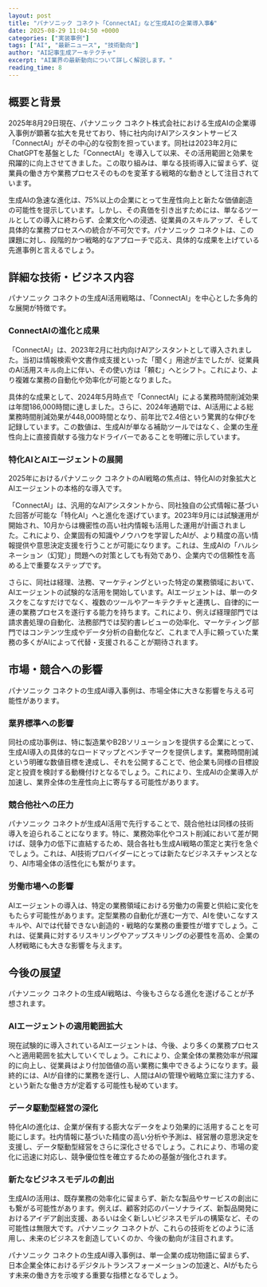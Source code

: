 ```yaml
---
layout: post
title: "パナソニック コネクト「ConnectAI」など生成AIの企業導入事�"
date: 2025-08-29 11:04:50 +0000
categories: ["実装事例"]
tags: ["AI", "最新ニュース", "技術動向"]
author: "AI記事生成アーキテクチャ"
excerpt: "AI業界の最新動向について詳しく解説します。"
reading_time: 8
---
```


## 概要と背景

2025年8月29日現在、パナソニック コネクト株式会社における生成AIの企業導入事例が顕著な拡大を見せており、特に社内向けAIアシスタントサービス「ConnectAI」がその中心的な役割を担っています。同社は2023年2月にChatGPTを基盤とした「ConnectAI」を導入して以来、その活用範囲と効果を飛躍的に向上させてきました。この取り組みは、単なる技術導入に留まらず、従業員の働き方や業務プロセスそのものを変革する戦略的な動きとして注目されています。

生成AIの急速な進化は、75%以上の企業にとって生産性向上と新たな価値創造の可能性を提示しています。しかし、その真価を引き出すためには、単なるツールとしての導入に終わらず、企業文化への浸透、従業員のスキルアップ、そして具体的な業務プロセスへの統合が不可欠です。パナソニック コネクトは、この課題に対し、段階的かつ戦略的なアプローチで応え、具体的な成果を上げている先進事例と言えるでしょう。

## 詳細な技術・ビジネス内容

パナソニック コネクトの生成AI活用戦略は、「ConnectAI」を中心とした多角的な展開が特徴です。

### ConnectAIの進化と成果

「ConnectAI」は、2023年2月に社内向けAIアシスタントとして導入されました。当初は情報検索や文書作成支援といった「聞く」用途が主でしたが、従業員のAI活用スキル向上に伴い、その使い方は「頼む」へとシフト。これにより、より複雑な業務の自動化や効率化が可能となりました。

具体的な成果として、2024年5月時点で「ConnectAI」による業務時間削減効果は年間186,000時間に達しました。さらに、2024年通期では、AI活用による総業務時間削減効果が448,000時間となり、前年比で2.4倍という驚異的な伸びを記録しています。この数値は、生成AIが単なる補助ツールではなく、企業の生産性向上に直接貢献する強力なドライバーであることを明確に示しています。

### 特化AIとAIエージェントの展開

2025年におけるパナソニック コネクトのAI戦略の焦点は、特化AIの対象拡大とAIエージェントの本格的な導入です。

「ConnectAI」は、汎用的なAIアシスタントから、同社独自の公式情報に基づいた回答が可能な「特化AI」へと進化を遂げています。2023年9月には試験運用が開始され、10月からは機密性の高い社内情報も活用した運用が計画されました。これにより、企業固有の知識やノウハウを学習したAIが、より精度の高い情報提供や意思決定支援を行うことが可能になります。これは、生成AIの「ハルシネーション（幻覚）」問題への対策としても有効であり、企業内での信頼性を高める上で重要なステップです。

さらに、同社は経理、法務、マーケティングといった特定の業務領域において、AIエージェントの試験的な活用を開始しています。AIエージェントは、単一のタスクをこなすだけでなく、複数のツールやアーキテクチャと連携し、自律的に一連の業務プロセスを遂行する能力を持ちます。これにより、例えば経理部門では請求書処理の自動化、法務部門では契約書レビューの効率化、マーケティング部門ではコンテンツ生成やデータ分析の自動化など、これまで人手に頼っていた業務の多くがAIによって代替・支援されることが期待されます。

## 市場・競合への影響

パナソニック コネクトの生成AI導入事例は、市場全体に大きな影響を与える可能性があります。

### 業界標準への影響

同社の成功事例は、特に製造業やB2Bソリューションを提供する企業にとって、生成AI導入の具体的なロードマップとベンチマークを提供します。業務時間削減という明確な数値目標を達成し、それを公開することで、他企業も同様の目標設定と投資を検討する動機付けとなるでしょう。これにより、生成AIの企業導入が加速し、業界全体の生産性向上に寄与する可能性があります。

### 競合他社への圧力

パナソニック コネクトが生成AI活用で先行することで、競合他社は同様の技術導入を迫られることになります。特に、業務効率化やコスト削減において差が開けば、競争力の低下に直結するため、競合各社も生成AI戦略の策定と実行を急ぐでしょう。これは、AI技術プロバイダーにとっては新たなビジネスチャンスとなり、AI市場全体の活性化にも繋がります。

### 労働市場への影響

AIエージェントの導入は、特定の業務領域における労働力の需要と供給に変化をもたらす可能性があります。定型業務の自動化が進む一方で、AIを使いこなすスキルや、AIでは代替できない創造的・戦略的な業務の重要性が増すでしょう。これは、従業員に対するリスキリングやアップスキリングの必要性を高め、企業の人材戦略にも大きな影響を与えます。

## 今後の展望

パナソニック コネクトの生成AI戦略は、今後もさらなる進化を遂げることが予想されます。

### AIエージェントの適用範囲拡大

現在試験的に導入されているAIエージェントは、今後、より多くの業務プロセスへと適用範囲を拡大していくでしょう。これにより、企業全体の業務効率が飛躍的に向上し、従業員はより付加価値の高い業務に集中できるようになります。最終的には、AIが自律的に業務を遂行し、人間はAIの管理や戦略立案に注力する、という新たな働き方が定着する可能性も秘めています。

### データ駆動型経営の深化

特化AIの進化は、企業が保有する膨大なデータをより効果的に活用することを可能にします。社内情報に基づいた精度の高い分析や予測は、経営層の意思決定を支援し、データ駆動型経営をさらに深化させるでしょう。これにより、市場の変化に迅速に対応し、競争優位性を確立するための基盤が強化されます。

### 新たなビジネスモデルの創出

生成AIの活用は、既存業務の効率化に留まらず、新たな製品やサービスの創出にも繋がる可能性があります。例えば、顧客対応のパーソナライズ、新製品開発におけるアイデア創出支援、あるいは全く新しいビジネスモデルの構築など、その可能性は無限大です。パナソニック コネクトが、これらの技術をどのように活用し、未来のビジネスを創造していくのか、今後の動向が注目されます。

パナソニック コネクトの生成AI導入事例は、単一企業の成功物語に留まらず、日本企業全体におけるデジタルトランスフォーメーションの加速と、AIがもたらす未来の働き方を示唆する重要な指標となるでしょう。
